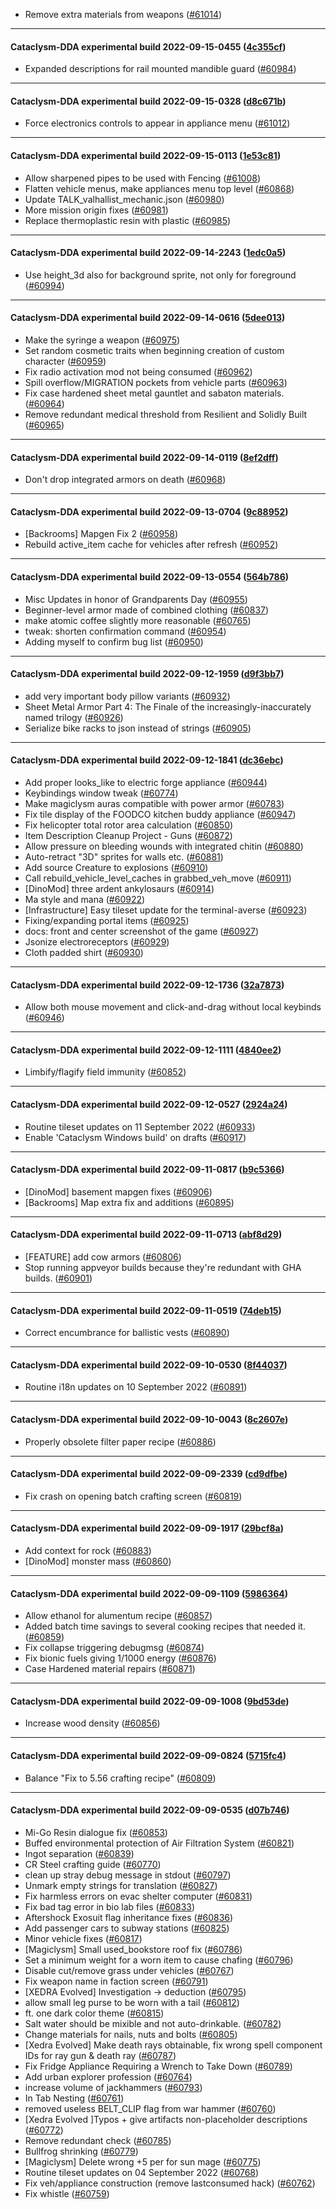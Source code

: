 * Remove extra materials from weapons ([#61014](https://github.com/CleverRaven/Cataclysm-DDA/pull/61014))

---

#### Cataclysm-DDA experimental build 2022-09-15-0455 ([4c355cf](https://github.com/CleverRaven/Cataclysm-DDA/releases/tag/cdda-experimental-2022-09-15-0455))

* Expanded descriptions for rail mounted mandible guard ([#60984](https://github.com/CleverRaven/Cataclysm-DDA/pull/60984))

---

#### Cataclysm-DDA experimental build 2022-09-15-0328 ([d8c671b](https://github.com/CleverRaven/Cataclysm-DDA/releases/tag/cdda-experimental-2022-09-15-0328))

* Force electronics controls to appear in appliance menu ([#61012](https://github.com/CleverRaven/Cataclysm-DDA/pull/61012))

---

#### Cataclysm-DDA experimental build 2022-09-15-0113 ([1e53c81](https://github.com/CleverRaven/Cataclysm-DDA/releases/tag/cdda-experimental-2022-09-15-0113))

* Allow sharpened pipes to be used with Fencing ([#61008](https://github.com/CleverRaven/Cataclysm-DDA/pull/61008))
* Flatten vehicle menus, make appliances menu top level ([#60868](https://github.com/CleverRaven/Cataclysm-DDA/pull/60868))
* Update TALK_valhallist_mechanic.json ([#60980](https://github.com/CleverRaven/Cataclysm-DDA/pull/60980))
* More mission origin fixes ([#60981](https://github.com/CleverRaven/Cataclysm-DDA/pull/60981))
* Replace thermoplastic resin with plastic ([#60985](https://github.com/CleverRaven/Cataclysm-DDA/pull/60985))

---

#### Cataclysm-DDA experimental build 2022-09-14-2243 ([1edc0a5](https://github.com/CleverRaven/Cataclysm-DDA/releases/tag/cdda-experimental-2022-09-14-2243))

* Use height_3d also for background sprite, not only for foreground ([#60994](https://github.com/CleverRaven/Cataclysm-DDA/pull/60994))

---

#### Cataclysm-DDA experimental build 2022-09-14-0616 ([5dee013](https://github.com/CleverRaven/Cataclysm-DDA/releases/tag/cdda-experimental-2022-09-14-0616))

* Make the syringe a weapon ([#60975](https://github.com/CleverRaven/Cataclysm-DDA/pull/60975))
* Set random cosmetic traits when beginning creation of custom character ([#60959](https://github.com/CleverRaven/Cataclysm-DDA/pull/60959))
* Fix radio activation mod not being consumed ([#60962](https://github.com/CleverRaven/Cataclysm-DDA/pull/60962))
* Spill overflow/MIGRATION pockets from vehicle parts ([#60963](https://github.com/CleverRaven/Cataclysm-DDA/pull/60963))
* Fix case hardened sheet metal gauntlet and sabaton materials. ([#60964](https://github.com/CleverRaven/Cataclysm-DDA/pull/60964))
* Remove redundant medical threshold from Resilient and Solidly Built ([#60965](https://github.com/CleverRaven/Cataclysm-DDA/pull/60965))

---

#### Cataclysm-DDA experimental build 2022-09-14-0119 ([8ef2dff](https://github.com/CleverRaven/Cataclysm-DDA/releases/tag/cdda-experimental-2022-09-14-0119))

* Don't drop integrated armors on death ([#60968](https://github.com/CleverRaven/Cataclysm-DDA/pull/60968))

---

#### Cataclysm-DDA experimental build 2022-09-13-0704 ([9c88952](https://github.com/CleverRaven/Cataclysm-DDA/releases/tag/cdda-experimental-2022-09-13-0704))

* [Backrooms] Mapgen Fix 2 ([#60958](https://github.com/CleverRaven/Cataclysm-DDA/pull/60958))
* Rebuild active_item cache for vehicles after refresh ([#60952](https://github.com/CleverRaven/Cataclysm-DDA/pull/60952))

---

#### Cataclysm-DDA experimental build 2022-09-13-0554 ([564b786](https://github.com/CleverRaven/Cataclysm-DDA/releases/tag/cdda-experimental-2022-09-13-0554))

* Misc Updates in honor of Grandparents Day ([#60955](https://github.com/CleverRaven/Cataclysm-DDA/pull/60955))
* Beginner-level armor made of combined clothing ([#60837](https://github.com/CleverRaven/Cataclysm-DDA/pull/60837))
* make atomic coffee slightly more reasonable ([#60765](https://github.com/CleverRaven/Cataclysm-DDA/pull/60765))
* tweak: shorten confirmation command ([#60954](https://github.com/CleverRaven/Cataclysm-DDA/pull/60954))
* Adding myself to confirm bug list ([#60950](https://github.com/CleverRaven/Cataclysm-DDA/pull/60950))

---

#### Cataclysm-DDA experimental build 2022-09-12-1959 ([d9f3bb7](https://github.com/CleverRaven/Cataclysm-DDA/releases/tag/cdda-experimental-2022-09-12-1959))

* add very important body pillow variants ([#60932](https://github.com/CleverRaven/Cataclysm-DDA/pull/60932))
* Sheet Metal Armor Part 4: The Finale of the increasingly-inaccurately named trilogy ([#60926](https://github.com/CleverRaven/Cataclysm-DDA/pull/60926))
* Serialize bike racks to json instead of strings ([#60905](https://github.com/CleverRaven/Cataclysm-DDA/pull/60905))

---

#### Cataclysm-DDA experimental build 2022-09-12-1841 ([dc36ebc](https://github.com/CleverRaven/Cataclysm-DDA/releases/tag/cdda-experimental-2022-09-12-1841))

* Add proper looks_like to electric forge appliance ([#60944](https://github.com/CleverRaven/Cataclysm-DDA/pull/60944))
* Keybindings window tweak ([#60774](https://github.com/CleverRaven/Cataclysm-DDA/pull/60774))
* Make magiclysm auras compatible with power armor ([#60783](https://github.com/CleverRaven/Cataclysm-DDA/pull/60783))
* Fix tile display of the FOODCO kitchen buddy appliance ([#60947](https://github.com/CleverRaven/Cataclysm-DDA/pull/60947))
* Fix helicopter total rotor area calculation ([#60850](https://github.com/CleverRaven/Cataclysm-DDA/pull/60850))
* Item Description Cleanup Project - Guns ([#60872](https://github.com/CleverRaven/Cataclysm-DDA/pull/60872))
* Allow pressure on bleeding wounds with integrated chitin ([#60880](https://github.com/CleverRaven/Cataclysm-DDA/pull/60880))
* Auto-retract "3D" sprites for walls etc. ([#60881](https://github.com/CleverRaven/Cataclysm-DDA/pull/60881))
* Add source Creature to explosions ([#60910](https://github.com/CleverRaven/Cataclysm-DDA/pull/60910))
* Call rebuild_vehicle_level_caches in grabbed_veh_move ([#60911](https://github.com/CleverRaven/Cataclysm-DDA/pull/60911))
* [DinoMod] three ardent ankylosaurs ([#60914](https://github.com/CleverRaven/Cataclysm-DDA/pull/60914))
* Ma style and mana ([#60922](https://github.com/CleverRaven/Cataclysm-DDA/pull/60922))
* [Infrastructure] Easy tileset update for the terminal-averse ([#60923](https://github.com/CleverRaven/Cataclysm-DDA/pull/60923))
* Fixing/expanding portal items ([#60925](https://github.com/CleverRaven/Cataclysm-DDA/pull/60925))
* docs: front and center screenshot of the game ([#60927](https://github.com/CleverRaven/Cataclysm-DDA/pull/60927))
* Jsonize electroreceptors ([#60929](https://github.com/CleverRaven/Cataclysm-DDA/pull/60929))
* Cloth padded shirt ([#60930](https://github.com/CleverRaven/Cataclysm-DDA/pull/60930))

---

#### Cataclysm-DDA experimental build 2022-09-12-1736 ([32a7873](https://github.com/CleverRaven/Cataclysm-DDA/releases/tag/cdda-experimental-2022-09-12-1736))

* Allow both mouse movement and click-and-drag without local keybinds ([#60946](https://github.com/CleverRaven/Cataclysm-DDA/pull/60946))

---

#### Cataclysm-DDA experimental build 2022-09-12-1111 ([4840ee2](https://github.com/CleverRaven/Cataclysm-DDA/releases/tag/cdda-experimental-2022-09-12-1111))

* Limbify/flagify field immunity ([#60852](https://github.com/CleverRaven/Cataclysm-DDA/pull/60852))

---

#### Cataclysm-DDA experimental build 2022-09-12-0527 ([2924a24](https://github.com/CleverRaven/Cataclysm-DDA/releases/tag/cdda-experimental-2022-09-12-0527))

* Routine tileset updates on 11 September 2022 ([#60933](https://github.com/CleverRaven/Cataclysm-DDA/pull/60933))
* Enable 'Cataclysm Windows build' on drafts ([#60917](https://github.com/CleverRaven/Cataclysm-DDA/pull/60917))

---

#### Cataclysm-DDA experimental build 2022-09-11-0817 ([b9c5366](https://github.com/CleverRaven/Cataclysm-DDA/releases/tag/cdda-experimental-2022-09-11-0817))

* [DinoMod] basement mapgen fixes ([#60906](https://github.com/CleverRaven/Cataclysm-DDA/pull/60906))
* [Backrooms] Map extra fix and additions ([#60895](https://github.com/CleverRaven/Cataclysm-DDA/pull/60895))

---

#### Cataclysm-DDA experimental build 2022-09-11-0713 ([abf8d29](https://github.com/CleverRaven/Cataclysm-DDA/releases/tag/cdda-experimental-2022-09-11-0713))

* [FEATURE] add cow armors ([#60806](https://github.com/CleverRaven/Cataclysm-DDA/pull/60806))
* Stop running appveyor builds because they're redundant with GHA builds. ([#60901](https://github.com/CleverRaven/Cataclysm-DDA/pull/60901))

---

#### Cataclysm-DDA experimental build 2022-09-11-0519 ([74deb15](https://github.com/CleverRaven/Cataclysm-DDA/releases/tag/cdda-experimental-2022-09-11-0519))

* Correct encumbrance for ballistic vests ([#60890](https://github.com/CleverRaven/Cataclysm-DDA/pull/60890))

---

#### Cataclysm-DDA experimental build 2022-09-10-0530 ([8f44037](https://github.com/CleverRaven/Cataclysm-DDA/releases/tag/cdda-experimental-2022-09-10-0530))

* Routine i18n updates on 10 September 2022 ([#60891](https://github.com/CleverRaven/Cataclysm-DDA/pull/60891))

---

#### Cataclysm-DDA experimental build 2022-09-10-0043 ([8c2607e](https://github.com/CleverRaven/Cataclysm-DDA/releases/tag/cdda-experimental-2022-09-10-0043))

* Properly obsolete filter paper recipe ([#60886](https://github.com/CleverRaven/Cataclysm-DDA/pull/60886))

---

#### Cataclysm-DDA experimental build 2022-09-09-2339 ([cd9dfbe](https://github.com/CleverRaven/Cataclysm-DDA/releases/tag/cdda-experimental-2022-09-09-2339))

* Fix crash on opening batch crafting screen ([#60819](https://github.com/CleverRaven/Cataclysm-DDA/pull/60819))

---

#### Cataclysm-DDA experimental build 2022-09-09-1917 ([29bcf8a](https://github.com/CleverRaven/Cataclysm-DDA/releases/tag/cdda-experimental-2022-09-09-1917))

* Add context for rock ([#60883](https://github.com/CleverRaven/Cataclysm-DDA/pull/60883))
* [DinoMod] monster mass ([#60860](https://github.com/CleverRaven/Cataclysm-DDA/pull/60860))

---

#### Cataclysm-DDA experimental build 2022-09-09-1109 ([5986364](https://github.com/CleverRaven/Cataclysm-DDA/releases/tag/cdda-experimental-2022-09-09-1109))

* Allow ethanol for alumentum recipe ([#60857](https://github.com/CleverRaven/Cataclysm-DDA/pull/60857))
* Added batch time savings to several cooking recipes that needed it. ([#60859](https://github.com/CleverRaven/Cataclysm-DDA/pull/60859))
* Fix collapse triggering debugmsg ([#60874](https://github.com/CleverRaven/Cataclysm-DDA/pull/60874))
* Fix bionic fuels giving 1/1000 energy ([#60876](https://github.com/CleverRaven/Cataclysm-DDA/pull/60876))
* Case Hardened material repairs ([#60871](https://github.com/CleverRaven/Cataclysm-DDA/pull/60871))

---

#### Cataclysm-DDA experimental build 2022-09-09-1008 ([9bd53de](https://github.com/CleverRaven/Cataclysm-DDA/releases/tag/cdda-experimental-2022-09-09-1008))

* Increase wood density ([#60856](https://github.com/CleverRaven/Cataclysm-DDA/pull/60856))

---

#### Cataclysm-DDA experimental build 2022-09-09-0824 ([5715fc4](https://github.com/CleverRaven/Cataclysm-DDA/releases/tag/cdda-experimental-2022-09-09-0824))

* Balance "Fix to 5.56 crafting recipe" ([#60809](https://github.com/CleverRaven/Cataclysm-DDA/pull/60809))

---

#### Cataclysm-DDA experimental build 2022-09-09-0535 ([d07b746](https://github.com/CleverRaven/Cataclysm-DDA/releases/tag/cdda-experimental-2022-09-09-0535))

* Mi-Go Resin dialogue fix ([#60853](https://github.com/CleverRaven/Cataclysm-DDA/pull/60853))
* Buffed environmental protection of Air Filtration System ([#60821](https://github.com/CleverRaven/Cataclysm-DDA/pull/60821))
* Ingot separation ([#60839](https://github.com/CleverRaven/Cataclysm-DDA/pull/60839))
* CR Steel crafting guide ([#60770](https://github.com/CleverRaven/Cataclysm-DDA/pull/60770))
* clean up stray debug message in stdout ([#60797](https://github.com/CleverRaven/Cataclysm-DDA/pull/60797))
* Unmark empty strings for translation ([#60827](https://github.com/CleverRaven/Cataclysm-DDA/pull/60827))
* Fix harmless errors on evac shelter computer ([#60831](https://github.com/CleverRaven/Cataclysm-DDA/pull/60831))
* Fix bad tag error in bio lab files ([#60833](https://github.com/CleverRaven/Cataclysm-DDA/pull/60833))
* Aftershock Exosuit flag inheritance fixes ([#60836](https://github.com/CleverRaven/Cataclysm-DDA/pull/60836))
* Add passenger cars to subway stations ([#60825](https://github.com/CleverRaven/Cataclysm-DDA/pull/60825))
* Minor vehicle fixes ([#60817](https://github.com/CleverRaven/Cataclysm-DDA/pull/60817))
* [Magiclysm] Small used_bookstore roof fix ([#60786](https://github.com/CleverRaven/Cataclysm-DDA/pull/60786))
* Set a minimum weight for a worn item to cause chafing ([#60796](https://github.com/CleverRaven/Cataclysm-DDA/pull/60796))
* Disable cut/remove grass under vehicles ([#60767](https://github.com/CleverRaven/Cataclysm-DDA/pull/60767))
* Fix weapon name in faction screen ([#60791](https://github.com/CleverRaven/Cataclysm-DDA/pull/60791))
* [XEDRA Evolved] Investigation -> deduction ([#60795](https://github.com/CleverRaven/Cataclysm-DDA/pull/60795))
* allow small leg purse to be worn with a tail ([#60812](https://github.com/CleverRaven/Cataclysm-DDA/pull/60812))
* ft. one dark color theme ([#60815](https://github.com/CleverRaven/Cataclysm-DDA/pull/60815))
* Salt water should be mixible and not auto-drinkable. ([#60782](https://github.com/CleverRaven/Cataclysm-DDA/pull/60782))
* Change materials for nails, nuts and bolts ([#60805](https://github.com/CleverRaven/Cataclysm-DDA/pull/60805))
* [Xedra Evolved] Make death rays obtainable, fix wrong spell component IDs for ray gun & death ray ([#60787](https://github.com/CleverRaven/Cataclysm-DDA/pull/60787))
* Fix Fridge Appliance Requiring a Wrench to Take Down ([#60789](https://github.com/CleverRaven/Cataclysm-DDA/pull/60789))
* Add urban explorer profession ([#60764](https://github.com/CleverRaven/Cataclysm-DDA/pull/60764))
* increase volume of jackhammers ([#60793](https://github.com/CleverRaven/Cataclysm-DDA/pull/60793))
* In Tab Nesting ([#60761](https://github.com/CleverRaven/Cataclysm-DDA/pull/60761))
* removed useless BELT_CLIP flag from war hammer ([#60760](https://github.com/CleverRaven/Cataclysm-DDA/pull/60760))
* [Xedra Evolved ]Typos + give artifacts non-placeholder descriptions ([#60772](https://github.com/CleverRaven/Cataclysm-DDA/pull/60772))
* Remove redundant check ([#60785](https://github.com/CleverRaven/Cataclysm-DDA/pull/60785))
* Bullfrog shrinking ([#60779](https://github.com/CleverRaven/Cataclysm-DDA/pull/60779))
* [Magiclysm] Delete wrong +5 per for sun mage ([#60775](https://github.com/CleverRaven/Cataclysm-DDA/pull/60775))
* Routine tileset updates on 04 September 2022 ([#60768](https://github.com/CleverRaven/Cataclysm-DDA/pull/60768))
* Fix veh/appliance construction (remove lastconsumed hack) ([#60762](https://github.com/CleverRaven/Cataclysm-DDA/pull/60762))
* Fix whistle ([#60759](https://github.com/CleverRaven/Cataclysm-DDA/pull/60759))
